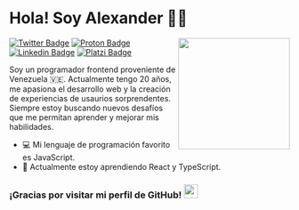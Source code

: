 # Hola! Soy Alexander 👨‍💻 
<img align='right' src='https://user-images.githubusercontent.com/5713670/87202985-820dcb80-c2b6-11ea-9f56-7ec461c497c3.gif' width='200"'>

[![Twitter Badge](https://img.shields.io/badge/-@th3alexdev-1ca0f1?style=flat-square&labelColor=1ca0f1&logo=twitter&logoColor=white&link=https://twitter.com/th3alexdev)]((https://twitter.com/th3alexdev)) [![Proton Badge](https://img.shields.io/badge/dev.alexanderperez@protonmail.com-8B89CC?style=flat-square&logo=protonmail&logoColor=white&link=mailto:dev.alexanderperez@protonmail.com)](mailto:dev.alexanderperez@protonmail.com) [![Linkedin Badge](https://img.shields.io/badge/-Alexander_Perez-blue?style=flat-square&logo=Linkedin&logoColor=white&link=https://www.linkedin.com/in/th3alexdev/)](https://www.linkedin.com/in/th3alexdev/) [![Platzi Badge](https://img.shields.io/badge/Platzi-98CA3F?logo=platzi&logoColor=fff&style=flat-square&link=https://platzi.com/p/alexanderfranciscog/)](https://platzi.com/p/alexanderfranciscog/)

Soy un programador frontend proveniente de Venezuela 🇻🇪. Actualmente tengo 20 años, me apasiona el desarrollo web y la creación de experiencias de usaurios sorprendentes. Siempre estoy buscando nuevos desafíos que me permitan aprender y mejorar mis habilidades.

 - 💻 Mi lenguaje de programación favorito es JavaScript.
 - 🚀 Actualmente estoy aprendiendo React y TypeScript.

<h3 font-size="1rem">¡Gracias por visitar mi perfil de GitHub! <img width="25" src="https://i.imgur.com/lzBnb2L.png"/></h3>
